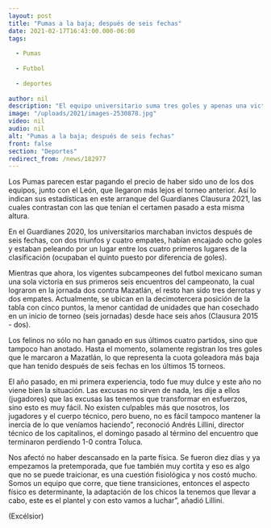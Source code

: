 ```yaml
---
layout: post
title: "Pumas a la baja; después de seis fechas"
date: 2021-02-17T16:43:00.000-06:00
tags:
  
  - Pumas
  
  - Futbol
  
  - deportes
  
author: nil
description: "El equipo universitario suma tres goles y apenas una victoria en el presente torneo Clausura 2021"
image: "/uploads/2021/images-2530878.jpg"
video: nil
audio: nil
alt: "Pumas a la baja; después de seis fechas"
front: false
section: "Deportes"
redirect_from: /news/182977
---
```


Los Pumas parecen estar pagando el precio de haber sido uno de los dos equipos, junto con el León, que llegaron más lejos el torneo anterior. Así lo indican sus estadísticas en este arranque del Guardianes Clausura 2021, las cuales contrastan con las que tenían el certamen pasado a esta misma altura.

En el Guardianes 2020, los universitarios marchaban invictos después de seis fechas, con dos triunfos y cuatro empates, habían encajado ocho goles y estaban peleando por un lugar entre los cuatro primeros lugares de la clasificación (ocupaban el quinto puesto por diferencia de goles).

Mientras que ahora, los vigentes subcampeones del futbol mexicano suman una sola victoria en sus primeros seis encuentros del campeonato, la cual lograron en la jornada dos contra Mazatlán, el resto han sido tres derrotas y dos empates. Actualmente, se ubican en la decimotercera posición de la tabla con cinco puntos, la menor cantidad de unidades que han cosechado en un inicio de torneo (seis jornadas) desde hace seis años (Clausura 2015 - dos).

Los felinos no sólo no han ganado en sus últimos cuatro partidos, sino que tampoco han anotado. Hasta el momento, solamente registran los tres goles que le marcaron a Mazatlán, lo que representa la cuota goleadora más baja que han tenido después de seis fechas en los últimos 15 torneos.

El año pasado, en mi primera experiencia, todo fue muy dulce y este año no viene bien la situación. Las excusas no sirven de nada, les dije a ellos (jugadores) que las excusas las tenemos que transformar en esfuerzos, sino esto es muy fácil. No existen culpables más que nosotros, los jugadores y el cuerpo técnico, pero bueno, no es fácil tampoco mantener la inercia de lo que veníamos haciendo”, reconoció Andrés Lillini, director técnico de los capitalinos, el domingo pasado al término del encuentro que terminaron perdiendo 1-0 contra Toluca.

Nos afectó no haber descansado en la parte física. Se fueron diez días y ya empezamos la pretemporada, que fue también muy cortita y eso es algo que no se puede traicionar, es una cuestión fisiológica y nos costó mucho. Somos un equipo que corre, que tiene transiciones, entonces el aspecto físico es determinante, la adaptación de los chicos la tenemos que llevar a cabo, este es el plantel y con esto vamos a luchar”, añadió Lillini.

(Excélsior)
